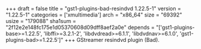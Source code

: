 +++
draft = false
title = "gst1-plugins-bad-resindvd 1.22.5-1"
version = "1.22.5-1"
categories = ['xmultimedia']
arch = "x86_64"
size = "69392"
usize = "179088"
sha1sum = "2f12e2e148fc175e1d05370608d09dff8aef2a0e"
depends = "['gst1-plugins-base>=1.22.5', 'libffi>=3.2.1-2', 'libdvdread>=6.1.1', 'libdvdnav>=6.1.0', 'gst1-plugins-bad>=1.22.5']"
+++
GStreamer resindvd plugin (Bad).